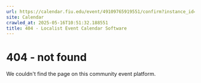 ```yaml
---
url: https://calendar.fiu.edu/event/49109765919551/confirm?instance_id=49109765960537&return=https%3A%2F%2Fcalendar.fiu.edu%2Fcalendar%3Fevent_types%255B%255D%3D36918157286658
site: Calendar
crawled_at: 2025-05-16T10:51:32.188551
title: 404 - Localist Event Calendar Software
---
```


# 404 - not found
We couldn't find the page on this community event platform.
